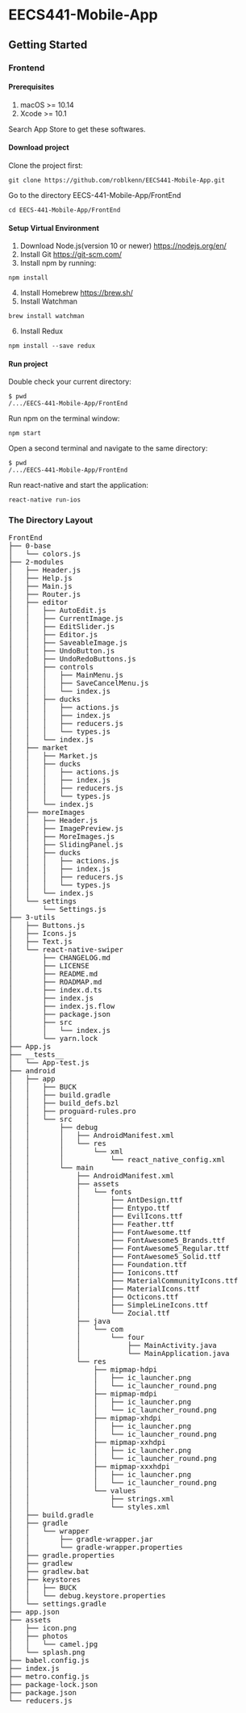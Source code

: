 # EECS441-Mobile-App

## Getting Started

### Frontend

#### Prerequisites

1. macOS >= 10.14
2. Xcode >= 10.1

Search App Store to get these softwares.

#### Download project

Clone the project first:

```
git clone https://github.com/roblkenn/EECS441-Mobile-App.git
```

Go to the directory EECS-441-Mobile-App/FrontEnd
```
cd EECS-441-Mobile-App/FrontEnd
```

#### Setup Virtual Environment

1. Download Node.js(version 10 or newer)
   https://nodejs.org/en/
2. Install Git
   https://git-scm.com/
3. Install npm by running:
```
npm install
```
4. Install Homebrew
   https://brew.sh/
5. Install Watchman
```
brew install watchman
```
6. Install Redux
```
npm install --save redux
```

#### Run project

Double check your current directory:
```
$ pwd
/.../EECS-441-Mobile-App/FrontEnd
```

Run npm on the terminal window:
```
npm start
```

Open a second terminal and navigate to the same directory:
```
$ pwd
/.../EECS-441-Mobile-App/FrontEnd
```

Run react-native and start the application:
```
react-native run-ios
```


### The Directory Layout  
<pre>
FrontEnd
├── 0-base
│   └── colors.js
├── 2-modules
│   ├── Header.js
│   ├── Help.js
│   ├── Main.js
│   ├── Router.js
│   ├── editor
│   │   ├── AutoEdit.js
│   │   ├── CurrentImage.js
│   │   ├── EditSlider.js
│   │   ├── Editor.js
│   │   ├── SaveableImage.js
│   │   ├── UndoButton.js
│   │   ├── UndoRedoButtons.js
│   │   ├── controls
│   │   │   ├── MainMenu.js
│   │   │   ├── SaveCancelMenu.js
│   │   │   └── index.js
│   │   ├── ducks
│   │   │   ├── actions.js
│   │   │   ├── index.js
│   │   │   ├── reducers.js
│   │   │   └── types.js
│   │   └── index.js
│   ├── market
│   │   ├── Market.js
│   │   ├── ducks
│   │   │   ├── actions.js
│   │   │   ├── index.js
│   │   │   ├── reducers.js
│   │   │   └── types.js
│   │   └── index.js
│   ├── moreImages
│   │   ├── Header.js
│   │   ├── ImagePreview.js
│   │   ├── MoreImages.js
│   │   ├── SlidingPanel.js
│   │   ├── ducks
│   │   │   ├── actions.js
│   │   │   ├── index.js
│   │   │   ├── reducers.js
│   │   │   └── types.js
│   │   └── index.js
│   └── settings
│       └── Settings.js
├── 3-utils
│   ├── Buttons.js
│   ├── Icons.js
│   ├── Text.js
│   └── react-native-swiper
│       ├── CHANGELOG.md
│       ├── LICENSE
│       ├── README.md
│       ├── ROADMAP.md
│       ├── index.d.ts
│       ├── index.js
│       ├── index.js.flow
│       ├── package.json
│       ├── src
│       │   └── index.js
│       └── yarn.lock
├── App.js
├── __tests__
│   └── App-test.js
├── android
│   ├── app
│   │   ├── BUCK
│   │   ├── build.gradle
│   │   ├── build_defs.bzl
│   │   ├── proguard-rules.pro
│   │   └── src
│   │       ├── debug
│   │       │   ├── AndroidManifest.xml
│   │       │   └── res
│   │       │       └── xml
│   │       │           └── react_native_config.xml
│   │       └── main
│   │           ├── AndroidManifest.xml
│   │           ├── assets
│   │           │   └── fonts
│   │           │       ├── AntDesign.ttf
│   │           │       ├── Entypo.ttf
│   │           │       ├── EvilIcons.ttf
│   │           │       ├── Feather.ttf
│   │           │       ├── FontAwesome.ttf
│   │           │       ├── FontAwesome5_Brands.ttf
│   │           │       ├── FontAwesome5_Regular.ttf
│   │           │       ├── FontAwesome5_Solid.ttf
│   │           │       ├── Foundation.ttf
│   │           │       ├── Ionicons.ttf
│   │           │       ├── MaterialCommunityIcons.ttf
│   │           │       ├── MaterialIcons.ttf
│   │           │       ├── Octicons.ttf
│   │           │       ├── SimpleLineIcons.ttf
│   │           │       └── Zocial.ttf
│   │           ├── java
│   │           │   └── com
│   │           │       └── four
│   │           │           ├── MainActivity.java
│   │           │           └── MainApplication.java
│   │           └── res
│   │               ├── mipmap-hdpi
│   │               │   ├── ic_launcher.png
│   │               │   └── ic_launcher_round.png
│   │               ├── mipmap-mdpi
│   │               │   ├── ic_launcher.png
│   │               │   └── ic_launcher_round.png
│   │               ├── mipmap-xhdpi
│   │               │   ├── ic_launcher.png
│   │               │   └── ic_launcher_round.png
│   │               ├── mipmap-xxhdpi
│   │               │   ├── ic_launcher.png
│   │               │   └── ic_launcher_round.png
│   │               ├── mipmap-xxxhdpi
│   │               │   ├── ic_launcher.png
│   │               │   └── ic_launcher_round.png
│   │               └── values
│   │                   ├── strings.xml
│   │                   └── styles.xml
│   ├── build.gradle
│   ├── gradle
│   │   └── wrapper
│   │       ├── gradle-wrapper.jar
│   │       └── gradle-wrapper.properties
│   ├── gradle.properties
│   ├── gradlew
│   ├── gradlew.bat
│   ├── keystores
│   │   ├── BUCK
│   │   └── debug.keystore.properties
│   └── settings.gradle
├── app.json
├── assets
│   ├── icon.png
│   ├── photos
│   │   └── camel.jpg
│   └── splash.png
├── babel.config.js
├── index.js
├── metro.config.js
├── package-lock.json
├── package.json
└── reducers.js
</pre>
